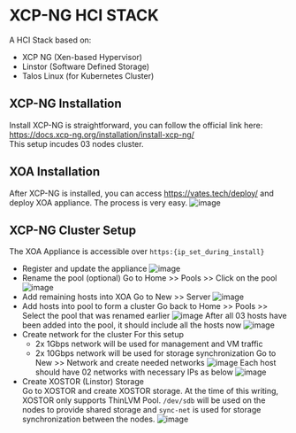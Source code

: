 # XCP-NG HCI STACK
A HCI Stack based on:
- XCP NG (Xen-based Hypervisor)
- Linstor (Software Defined Storage)
- Talos Linux (for Kubernetes Cluster)
## XCP-NG Installation ##
Install XCP-NG is straightforward, you can follow the official link here: https://docs.xcp-ng.org/installation/install-xcp-ng/  
This setup incudes 03 nodes cluster.
## XOA Installation ##
After XCP-NG is installed, you can access https://vates.tech/deploy/ and deploy XOA appliance. The process is very easy.
![image](https://github.com/user-attachments/assets/f1bb172e-a505-4053-8dff-d25bdf2999d2)  

## XCP-NG Cluster Setup ##
The XOA Appliance is accessible over `https:{ip_set_during_install}`  
* Register and update the appliance 
![image](https://github.com/user-attachments/assets/1dbffdb1-715e-4ae7-9b7a-b53609ba53b4)
* Rename the pool (optional)
Go to Home >> Pools >> Click on the pool
![image](https://github.com/user-attachments/assets/ea1fdd15-3fca-4610-917d-ee6e94649a89)
* Add remaining hosts into XOA
Go to New >> Server
![image](https://github.com/user-attachments/assets/885d6635-889e-459c-86a9-a9dedab4fda5)
* Add hosts into pool to form a cluster
Go back to Home >> Pools >> Select the pool that was renamed earlier
![image](https://github.com/user-attachments/assets/a00071d5-01a8-48aa-b56b-5f0814c819d7)
After all 03 hosts have been added into the pool, it should include all the hosts now
![image](https://github.com/user-attachments/assets/93b0417f-a678-4c7e-a8e5-87340140284c)
* Create network for the cluster
For this setup
  - 2x 1Gbps network will be used for management and VM traffic
  - 2x 10Gbps network will be used for storage synchronization
Go to New >> Network and create needed networks
![image](https://github.com/user-attachments/assets/54319370-7c46-4cd8-b0e7-23eb9aad53e6)
Each host should have 02 networks with necessary IPs as below
![image](https://github.com/user-attachments/assets/4f39a16b-6a6d-4a8b-8e7d-145d1bd33932)
* Create XOSTOR (Linstor) Storage  
Go to XOSTOR and create XOSTOR storage.
At the time of this writing, XOSTOR only supports ThinLVM Pool. `/dev/sdb` will be used on the nodes to provide shared storage and `sync-net` is used for storage synchronization between the nodes.
![image](https://github.com/user-attachments/assets/ca1cc3a4-7b17-4927-b74f-a415e91bd5bc)
